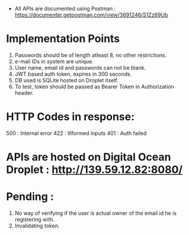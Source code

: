* All APIs are documented using Postman : https://documenter.getpostman.com/view/3691246/S1Zz69Ub

# Implementation Points

1. Passwords should be of length atleast 8, no other restrictions.
2. e-mail IDs in system are unique.
3. User name, email id and passwords can not be blank.
4. JWT based auth token, expires in 300 seconds.
5. DB used is SQLite hosted on Droplet itself.
6. To test, token should be passed as Bearer Token in Authorization header.

# HTTP Codes in response:

500 : Internal error
422 : Illformed inputs
401 : Auth failed

# APIs are hosted on Digital Ocean Droplet : http://139.59.12.82:8080/

# Pending :

1. No way of verifying if the user is actual owner of the email id he is registering with.
2. Invalidating token.
